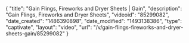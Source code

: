 {
    "title": "Gain Flings, Fireworks and Dryer Sheets | Gain",
    "description": "Gain Flings, Fireworks and Dryer Sheets",
    "videoid": "85299082",
    "date_created": "1486390898",
    "date_modified": "1493138386",
    "type": "captivate",
    "layout": "video",
    "url": "\/v\/gain-flings-fireworks-and-dryer-sheets-gain\/85299082"
}